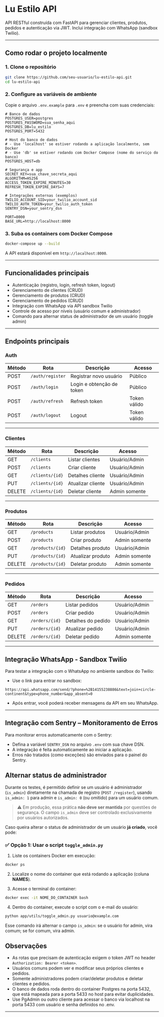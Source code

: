 # Lu Estilo API

API RESTful construída com FastAPI para gerenciar clientes, produtos, pedidos e autenticação via JWT. Inclui integração com WhatsApp (sandbox Twilio).

---

## Como rodar o projeto localmente

### 1. Clone o repositório

```bash
git clone https://github.com/seu-usuario/lu-estilo-api.git
cd lu-estilo-api
```

### 2. Configure as variáveis de ambiente

Copie o arquivo `.env.example` para `.env` e preencha com suas credenciais:

```env
# Banco de dados
POSTGRES_USER=postgres
POSTGRES_PASSWORD=sua_senha_aqui
POSTGRES_DB=lu_estilo
POSTGRES_PORT=5432

# Host do banco de dados
# - Use 'localhost' se estiver rodando a aplicação localmente, sem Docker
# - Use 'db' se estiver rodando com Docker Compose (nome do serviço do banco)
POSTGRES_HOST=db

# Segurança e app
SECRET_KEY=sua_chave_secreta_aqui
ALGORITHM=HS256
ACCESS_TOKEN_EXPIRE_MINUTES=30
REFRESH_TOKEN_EXPIRE_DAYS=7

# Integrações externas (exemplos)
TWILIO_ACCOUNT_SID=your_twilio_account_sid
TWILIO_AUTH_TOKEN=your_twilio_auth_token
SENTRY_DSN=your_sentry_dsn

PORT=8000
BASE_URL=http://localhost:8000
```

### 3. Suba os containers com Docker Compose

```bash
docker-compose up --build
```

A API estará disponível em `http://localhost:8000`.

---

## Funcionalidades principais

- Autenticação (registro, login, refresh token, logout)
- Gerenciamento de clientes (CRUD)
- Gerenciamento de produtos (CRUD)
- Gerenciamento de pedidos (CRUD)
- Integração com WhatsApp via API sandbox Twilio
- Controle de acesso por níveis (usuário comum e administrador)
- Comando para alternar status de administrador de um usuário (toggle admin)

---

## Endpoints principais

### Auth

| Método | Rota             | Descrição                  | Acesso        |
|--------|------------------|----------------------------|---------------|
| POST   | `/auth/register` | Registrar novo usuário     | Público       |
| POST   | `/auth/login`    | Login e obtenção de token  | Público       |
| POST   | `/auth/refresh`  | Refresh token              | Token válido  |
| POST   | `/auth/logout`   | Logout                     | Token válido  |

---

### Clientes

| Método | Rota            | Descrição                 | Acesso           |
|--------|-----------------|---------------------------|------------------|
| GET    | `/clients`      | Listar clientes           | Usuário/Admin    |
| POST   | `/clients`      | Criar cliente             | Usuário/Admin    |
| GET    | `/clients/{id}` | Detalhes cliente          | Usuário/Admin    |
| PUT    | `/clients/{id}` | Atualizar cliente         | Usuário/Admin    |
| DELETE | `/clients/{id}` | Deletar cliente           | Admin somente    |

---

### Produtos

| Método | Rota             | Descrição                 | Acesso           |
|--------|------------------|---------------------------|------------------|
| GET    | `/products`      | Listar produtos           | Usuário/Admin    |
| POST   | `/products`      | Criar produto             | Admin somente    |
| GET    | `/products/{id}` | Detalhes produto          | Usuário/Admin    |
| PUT    | `/products/{id}` | Atualizar produto         | Admin somente    |
| DELETE | `/products/{id}` | Deletar produto           | Admin somente    |

---

### Pedidos

| Método | Rota            | Descrição                  | Acesso           |
|--------|-----------------|----------------------------|------------------|
| GET    | `/orders`       | Listar pedidos             | Usuário/Admin    |
| POST   | `/orders`       | Criar pedido               | Usuário/Admin    |
| GET    | `/orders/{id}`  | Detalhes do pedido         | Usuário/Admin    |
| PUT    | `/orders/{id}`  | Atualizar pedido           | Usuário/Admin    |
| DELETE | `/orders/{id}`  | Deletar pedido             | Admin somente    |

---

## Integração WhatsApp - Sandbox Twilio

Para testar a integração com o WhatsApp no ambiente sandbox do Twilio:

- Use o link para entrar no sandbox:

```
https://api.whatsapp.com/send/?phone=%2B14155238886&text=join+circle-continent&type=phone_number&app_absent=0
```

- Após entrar, você poderá receber mensagens da API em seu WhatsApp.

---

## Integração com Sentry – Monitoramento de Erros

Para monitorar erros automaticamente com o Sentry:

- Defina a variável `SENTRY_DSN` no arquivo `.env` com sua chave DSN.
- A integração é feita automaticamente ao iniciar a aplicação.
- Erros não tratados (como exceções) são enviados para o painel do Sentry.

## Alternar status de administrador

Durante os testes, é permitido definir se um usuário é administrador (`is_admin`) diretamente na chamada de registro (`POST /register`), usando `is_admin: 1` para admin e `is_admin: 0` (ou omitido) para um usuário comum.

> ⚠️ Em produção, essa prática **não deve ser mantida** por questões de segurança. O campo `is_admin` deve ser controlado exclusivamente por usuários autorizados.

Caso queira alterar o status de administrador de um usuário **já criado**, você pode:

### ✅ Opção 1: Usar o script `toggle_admin.py`

1. Liste os containers Docker em execução:

```bash
docker ps
```

2. Localize o nome do container que está rodando a aplicação (coluna **NAMES**).

3. Acesse o terminal do container:

```bash
docker exec -it NOME_DO_CONTAINER bash
```

4. Dentro do container, execute o script com o e-mail do usuário:

```bash
python app/utils/toggle_admin.py usuario@example.com
```

Esse comando irá alternar o campo `is_admin`: se o usuário for admin, vira comum; se for comum, vira admin.

## Observações

- As rotas que precisam de autenticação exigem o token JWT no header `Authorization: Bearer <token>`.
- Usuários comuns podem ver e modificar seus próprios clientes e pedidos.
- Somente administradores podem criar/deletar produtos e deletar clientes e pedidos.
- O banco de dados roda dentro do container Postgres na porta 5432, que está mapeada para a porta 5433 no host para evitar duplicidades.  
- Use PgAdmin ou outro cliente para acessar o banco via localhost na porta 5433 com usuário e senha definidos no .env.

---